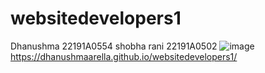 # websitedevelopers1
Dhanushma   22191A0554
shobha rani  22191A0502
![image](https://github.com/Dhanushmaarella/websitedevelopers1/assets/129205410/8917e41f-d3e7-4bfc-a172-ec804cd4784e)
https://dhanushmaarella.github.io/websitedevelopers1/
